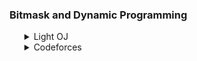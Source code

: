 ### Bitmask and Dynamic Programming

<ul>
    <details>
        <summary>Light OJ</summary>
        <ol>
            <li>Problem: <a href="https://lightoj.com/problem/painful-bases">Painfull Bases</a></li>
            <ul>
                <li>Solution: <a href="../../../LightOj/Painfull_Bases.md">Painfull Bases</a></li>
            </ul>
        </ol>
    </details>
    <details>
        <summary>Codeforces</summary>
        <ol>
            <li>Problem: <a href="https://codeforces.com/problemset/problem/401/D">Roman and Numbers</a></li>
        </ol>
    </details>
</ul>

